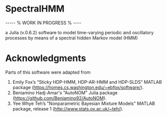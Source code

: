 SpectralHMM 
========================================================================


----- % WORK IN PROGRESS % ---- 


a Julia (v.0.6.2) software to model time-varying periodic and oscillatory processes by means of a spectral hidden Markov model (HMM)


Acknowledgments
========================================================================

Parts of this software were adapted from 

1. Emily Fox’s “Sticky HDP-HMM, HDP-AR-HMM and HDP-SLDS”  MATLAB package (https://homes.cs.washington.edu/~ebfox/software/).
2. Beniamino Hadj-Amar's "AutoNOM" Julia package (https://github.com/Beniamino92/AutoNOM).
3. Yee Whye Teh’s "Nonparametric Bayesian Mixture Models" MATLAB package, release 1 (http://www.stats.ox.ac.uk/~teh/).




